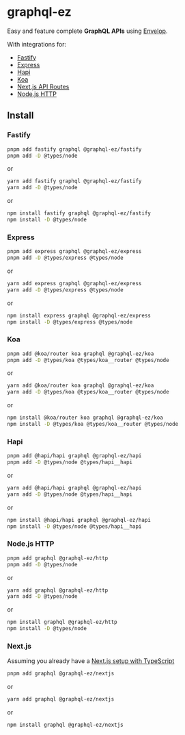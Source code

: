 # graphql-ez

Easy and feature complete **GraphQL APIs** using [Envelop](https://www.envelop.dev/).

With integrations for:

- [Fastify](https://www.fastify.io/)
- [Express](https://expressjs.com/)
- [Hapi](https://hapi.dev/)
- [Koa](https://koajs.com/)
- [Next.js API Routes](https://nextjs.org/docs/api-routes/introduction)
- [Node.js HTTP](https://nodejs.org/api/http.html)

## Install

### Fastify

```sh
pnpm add fastify graphql @graphql-ez/fastify
pnpm add -D @types/node
```

or

```sh
yarn add fastify graphql @graphql-ez/fastify
yarn add -D @types/node
```

or

```sh
npm install fastify graphql @graphql-ez/fastify
npm install -D @types/node
```

### Express

```sh
pnpm add express graphql @graphql-ez/express
pnpm add -D @types/express @types/node
```

or

```sh
yarn add express graphql @graphql-ez/express
yarn add -D @types/express @types/node
```

or

```sh
npm install express graphql @graphql-ez/express
npm install -D @types/express @types/node
```

### Koa

```sh
pnpm add @koa/router koa graphql @graphql-ez/koa
pnpm add -D @types/koa @types/koa__router @types/node
```

or

```sh
yarn add @koa/router koa graphql @graphql-ez/koa
yarn add -D @types/koa @types/koa__router @types/node
```

or

```sh
npm install @koa/router koa graphql @graphql-ez/koa
npm install -D @types/koa @types/koa__router @types/node
```

### Hapi

```sh
pnpm add @hapi/hapi graphql @graphql-ez/hapi
pnpm add -D @types/node @types/hapi__hapi
```

or

```sh
yarn add @hapi/hapi graphql @graphql-ez/hapi
yarn add -D @types/node @types/hapi__hapi
```

or

```sh
npm install @hapi/hapi graphql @graphql-ez/hapi
npm install -D @types/node @types/hapi__hapi
```

### Node.js HTTP

```sh
pnpm add graphql @graphql-ez/http
pnpm add -D @types/node
```

or

```sh
yarn add graphql @graphql-ez/http
yarn add -D @types/node
```

or

```sh
npm install graphql @graphql-ez/http
npm install -D @types/node
```

### Next.js

Assuming you already have a [Next.js setup with TypeScript](https://nextjs.org/docs/basic-features/typescript)

```sh
pnpm add graphql @graphql-ez/nextjs
```

or

```sh
yarn add graphql @graphql-ez/nextjs
```

or

```sh
npm install graphql @graphql-ez/nextjs
```
